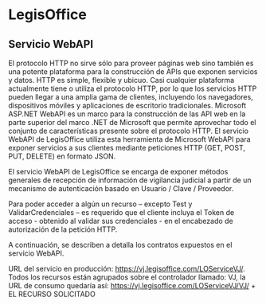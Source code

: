 # LegisOffice 

## Servicio WebAPI

El protocolo HTTP no sirve sólo para proveer páginas web sino también es una potente plataforma para la construcción de APIs que exponen servicios y datos. HTTP es simple, flexible y ubicuo. Casi cualquier plataforma actualmente tiene o utiliza el protocolo HTTP, por lo que los servicios HTTP pueden llegar a una amplia gama de clientes, incluyendo los navegadores, dispositivos móviles y aplicaciones de escritorio tradicionales. 
Microsoft ASP.NET WebAPI es un marco para la construcción de las API web en la parte superior del marco .NET de Microsoft que permite aprovechar todo el conjunto de características presente sobre el protocolo HTTP.
El servicio WebAPI de LegisOffice utiliza esta herramienta de Microsoft WebAPI para exponer servicios a sus clientes mediante peticiones HTTP (GET, POST, PUT, DELETE) en formato JSON.

El servicio WebAPI de LegisOffice se encarga de exponer métodos generales de recepción de información de vigilancia judicial a partir de un mecanismo de autenticación basado en Usuario / Clave / Proveedor. 

Para poder acceder a algún un recurso – excepto Test y ValidarCredenciales – es requerido que el cliente incluya el Token de acceso - obtenido al validar sus credenciales - en el encabezado de autorización de la petición HTTP.

A continuación, se describen a detalla los contratos expuestos en el servicio WebAPI.

URL del servicio en producción: https://vj.legisoffice.com/LOServiceVJ/. Todos los recursos están agrupados sobre el controlador llamado: VJ, la URL de consumo quedaría así: https://vj.legisoffice.com/LOServiceVJ/VJ/ + EL RECURSO SOLICITADO
